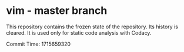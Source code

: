 # vim - master branch

This repository contains the frozen state of the repository.
Its history is cleared. It is used only for static code
analysis with Codacy.

Commit Time: 1715659320